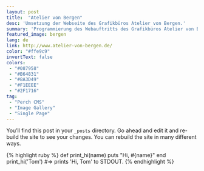 ```yaml
---
layout: post
title:  "Atelier von Bergen"
desc: 'Umsetzung der Webseite des Grafikbüros Atelier von Bergen.'
summary: 'Programmierung des Webauftritts des Grafikbüros Atelier von Bergen. Farbenfroh, mit starkem kontrast, dezenten Animationen und großen Bildern werden eindrucksstark die Key-Points des Büros vermittelt.'
featured_image: bergen
lang: de
link: http://www.atelier-von-bergen.de/
color: "#ffe9c9"
invertText: false
colors:
 - "#087958"
 - "#B64831"
 - "#8A3D49"
 - "#F1EEEE"
 - "#2F1716"
tag:
 - "Perch CMS"
 - "Image Gallery"
 - "Single Page"
---
```

You’ll find this post in your `_posts` directory. Go ahead and edit it and re-build the site to see your changes. You can rebuild the site in many different ways.

{% highlight ruby %}
def print_hi(name)
  puts "Hi, #{name}"
end
print_hi('Tom')
#=> prints 'Hi, Tom' to STDOUT.
{% endhighlight %}
